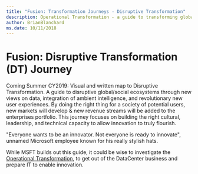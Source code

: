 ```yaml
---
title: "Fusion: Transformation Journeys - Disruptive Transformation"
description: Operational Transformation - a guide to transforming global/social impact through the introduction of new models to data, ambient intelligence, and revolutionary new user experiences
author: BrianBlanchard
ms.date: 10/11/2018
---
```


# Fusion: Disruptive Transformation (DT) Journey

Coming Summer CY2019: Visual and written map to Disruptive Transformation. A guide to disruptive global/social ecosystems through new views on data, integration of ambient intelligence, and revolutionary new user experiences. By doing the right thing for a society of potential users, new markets will develop & new revenue streams will be added to the enterprises portfolio. This journey focuses on building the right cultural, leadership, and technical capacity to allow innovation to truly flourish.

"Everyone wants to be an innovator. Not everyone is ready to innovate", unnamed Microsoft employee known for his really stylish hats.

While MSFT builds out this guide, it could be wise to investigate the [Operational Transformation](operational-transformation.md), to get out of the DataCenter business and prepare IT to enable innovation.